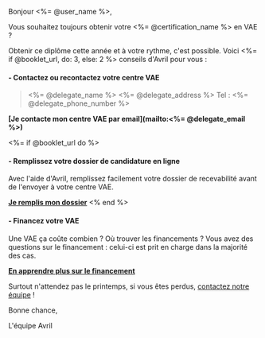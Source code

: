 Bonjour <%= @user_name %>,

Vous souhaitez toujours obtenir votre <%= @certification_name %> en VAE ?

Obtenir ce diplôme cette année et à votre rythme, c'est possible.
Voici <%= if @booklet_url, do: 3, else: 2 %> conseils d'Avril pour vous :

#### - Contactez ou recontactez votre centre VAE

> <%= @delegate_name %>
> <%= @delegate_address %>
> Tel : <%= @delegate_phone_number %>

**[Je contacte mon centre VAE par email](mailto:<%= @delegate_email %>)**

<%= if @booklet_url do %>
#### - Remplissez votre dossier de candidature en ligne

Avec l'aide d'Avril, remplissez facilement votre dossier de recevabilité avant de l'envoyer à votre centre VAE.

**[Je remplis mon dossier](<%= @registration_url %>)**
<% end %>


#### - Financez votre VAE

Une VAE ça coûte combien ? Où trouver les financements ? Vous avez des questions sur le financement : celui-ci est prit en charge dans la majorité des cas.

**[En apprendre plus sur le financement](https://avril.pole-emploi.fr/financement-vae)**



Surtout n'attendez pas le printemps, si vous êtes perdus, [contactez notre équipe](contact@avril.pole-emploi.fr) !

Bonne chance,

L'équipe Avril
